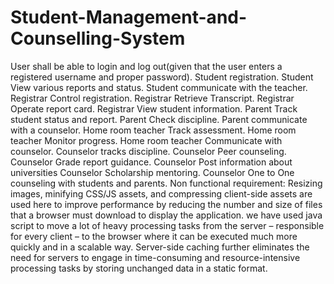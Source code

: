 # Student-Management-and-Counselling-System
User shall be able to login and log out(given that the user enters a registered username and proper password).
Student registration.
Student View various reports and status.
Student communicate with the teacher.
Registrar Control registration.
Registrar Retrieve Transcript.
Registrar Operate report card.
Registrar View student information.
Parent Track student status and report.
Parent Check discipline.
Parent communicate with a counselor.
Home room teacher Track assessment.
Home room teacher Monitor progress.
Home room teacher Communicate with counselor.
Counselor tracks discipline.
Counselor Peer counseling.
Counselor Grade report guidance.
Counselor Post information about universities
Counselor Scholarship mentoring.
Counselor One to One counseling with students and parents.
Non functional requirement: Resizing images, minifying CSS/JS assets, and compressing client-side assets are used here to improve performance by reducing the number and size of files that a browser must download to display the application.
we have used java script  to move a lot of heavy processing tasks from the server – responsible for every client – to the browser where it can be executed much more quickly and in a scalable way. Server-side caching further eliminates the need for servers to engage in time-consuming and resource-intensive processing tasks by storing unchanged data in a static format.
